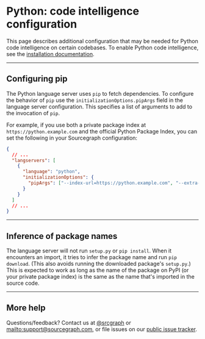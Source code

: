 # Python: code intelligence configuration

This page describes additional configuration that may be needed for Python code intelligence on certain codebases. To enable Python code intelligence, see the [installation documentation](/docs/code-intelligence/install).

---

## Configuring pip

The Python language server uses `pip` to fetch dependencies. To configure the behavior of `pip` use the `initializationOptions.pipArgs` field in the language server configuration. This specifies a list of arguments to add to the invocation of `pip`.

For example, if you use both a private package index at `https://python.example.com` and the official Python Package Index, you can set the following in your Sourcegraph configuration:

```json
{
  // ...
  "langservers": [
    {
      "language": "python",
      "initializationOptions": {
        "pipArgs": ["--index-url=https://python.example.com", "--extra-index-url=https://pypi.python.org/simple"]
      }
    }
  ]
  // ...
}
```

---

## Inference of package names

The language server will not run `setup.py` or `pip install`. When it encounters an import, it tries to infer the package name and run `pip download`. (This also avoids running the downloaded package's `setup.py`.) This is expected to work as long as the name of the package on PyPI (or your private package index) is the same as the name that's imported in the source code.

---

## More help

Questions/feedback? Contact us at [@srcgraph](https://twitter.com/srcgraph) or <mailto:support@sourcegraph.com>, or file issues on our [public issue tracker](https://github.com/sourcegraph/issues/issues).
